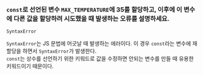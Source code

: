 ### `const`로 선언된 변수 `MAX_TEMPERATURE`에 35를 할당하고, 이후에 이 변수에 다른 값을 할당하려 시도했을 때 발생하는 오류를 설명하세요.

`SyntaxError`

`SyntaxError`는 JS 문법에 어긋날 때 발생하는 에러이다. 이 경우 `const`라는 변수에 재할당을 하면서 `SyntaxError`가 발생한다.</br>
`const`는 상수를 선언하기 위한 키워드로 값을 수정하면 안되는 변수를 만들 때 유용한 키워드이기 때문이다.
